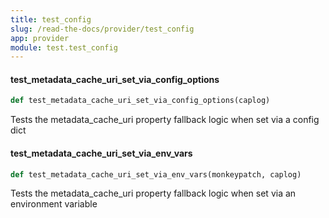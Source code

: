 ```yaml
---
title: test_config
slug: /read-the-docs/provider/test_config
app: provider
module: test.test_config
---
```

#### test\_metadata\_cache\_uri\_set\_via\_config\_options

```python
def test_metadata_cache_uri_set_via_config_options(caplog)
```

Tests the metadata_cache_uri property fallback logic when set via a config dict

#### test\_metadata\_cache\_uri\_set\_via\_env\_vars

```python
def test_metadata_cache_uri_set_via_env_vars(monkeypatch, caplog)
```

Tests the metadata_cache_uri property fallback logic when set via an environment variable


